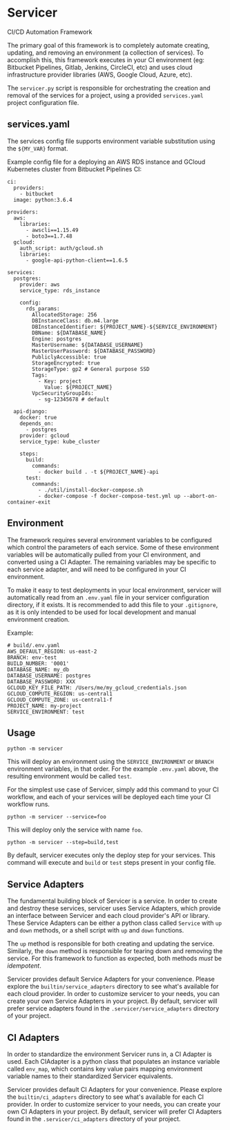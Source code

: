 # Servicer
CI/CD Automation Framework

The primary goal of this framework is to completely automate creating, updating, and removing an environment (a collection of services). To accomplish this, this framework executes in your CI environment (eg: Bitbucket Pipelines, Gitlab, Jenkins, CircleCI, etc) and uses cloud infrastructure provider libraries (AWS, Google Cloud, Azure, etc).

The `servicer.py` script is responsible for orchestrating the creation and removal of the services for a project, using a provided `services.yaml` project configuration file.

## services.yaml ##
The services config file supports environment variable substitution using the `${MY_VAR}` format.

Example config file for a deploying an AWS RDS instance and GCloud Kubernetes cluster from Bitbucket Pipelines CI:
```
ci:
  providers:
    - bitbucket
  image: python:3.6.4

providers:
  aws:
    libraries:
      - awscli==1.15.49
      - boto3==1.7.48
  gcloud:
    auth_script: auth/gcloud.sh
    libraries:
      - google-api-python-client==1.6.5

services:
  postgres:
    provider: aws
    service_type: rds_instance

    config:
      rds_params:
        AllocatedStorage: 256
        DBInstanceClass: db.m4.large
        DBInstanceIdentifier: ${PROJECT_NAME}-${SERVICE_ENVIRONMENT}
        DBName: ${DATABASE_NAME}
        Engine: postgres
        MasterUsername: ${DATABASE_USERNAME}
        MasterUserPassword: ${DATABASE_PASSWORD}
        PubliclyAccessible: true
        StorageEncrypted: true
        StorageType: gp2 # General purpose SSD
        Tags:
          - Key: project
            Value: ${PROJECT_NAME}
        VpcSecurityGroupIds:
          - sg-12345678 # default

  api-django:
    docker: true
    depends_on:
      - postgres
    provider: gcloud
    service_type: kube_cluster

    steps:
      build:
        commands:
          - docker build . -t ${PROJECT_NAME}-api
      test:
        commands:
          - ./util/install-docker-compose.sh
          - docker-compose -f docker-compose-test.yml up --abort-on-container-exit
```

## Environment ##
The framework requires several environment variables to be configured which control the parameters of each service. Some of these environment variables will be automatically pulled from your CI environment, and converted using a CI Adapter. The remaining variables may be specific to each service adapter, and will need to be configured in your CI environment.

To make it easy to test deployments in your local environment, servicer will automatically read from an `.env.yaml` file in your servicer configuration directory, if it exists. It is recommended to add this file to your `.gitignore`, as it is only intended to be used for local development and manual environment creation.

Example:
```
# build/.env.yaml
AWS_DEFAULT_REGION: us-east-2
BRANCH: env-test
BUILD_NUMBER: '0001'
DATABASE_NAME: my_db
DATABASE_USERNAME: postgres
DATABASE_PASSWORD: XXX
GCLOUD_KEY_FILE_PATH: /Users/me/my_gcloud_credentials.json
GCLOUD_COMPUTE_REGION: us-central1
GCLOUD_COMPUTE_ZONE: us-central1-f
PROJECT_NAME: my-project
SERVICE_ENVIRONMENT: test
```

## Usage ##
```
python -m servicer
```
This will deploy an environment using the `SERVICE_ENVIRONMENT` or `BRANCH` environment variables, in that order. For the example `.env.yaml` above, the resulting environment would be called `test`.

For the simplest use case of Servicer, simply add this command to your CI workflow, and each of your services will be deployed each time your CI workflow runs.

```
python -m servicer --service=foo
```
This will deploy only the service with name `foo`.

```
python -m servicer --step=build,test
```
By default, servicer executes only the deploy step for your services.
This command will execute and `build` or `test` steps present in your config file.

## Service Adapters ##
The fundamental building block of Servicer is a service. In order to create and destroy these services, servicer uses Service Adapters, which provide an interface between Servicer and each cloud provider's API or library. These Service Adapters can be either a python class called `Service` with `up` and `down` methods, or a shell script with `up` and `down` functions.

The `up` method is responsible for both creating and updating the service. Similarly, the `down` method is responsible for tearing down and removing the service. For this framework to function as expected, both methods *must* be *idempotent*.

Servicer provides default Service Adapters for your convenience. Please explore the `builtin/service_adapters` directory to see what's available for each cloud provider. In order to customize servicer to your needs, you can create your own Service Adapters in your project. By default, servicer will prefer service adapters found in the `.servicer/service_adapters` directory of your project.

## CI Adapters ##
In order to standardize the environment Servicer runs in, a CI Adapter is used. Each CIAdapter is a python class that populates an instance variable called `env_map`, which contains key value pairs mapping environment variable names to their standardized Servicer equivalents.

Servicer provides default CI Adapters for your convenience. Please explore the `builtin/ci_adapters` directory to see what's available for each CI provider. In order to customize servicer to your needs, you can create your own CI Adapters in your project. By default, servicer will prefer CI Adapters found in the `.servicer/ci_adapters` directory of your project.
